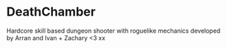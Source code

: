 # DeathChamber
Hardcore skill based dungeon shooter with roguelike mechanics developed by Arran and Ivan + Zachary <3 xx

